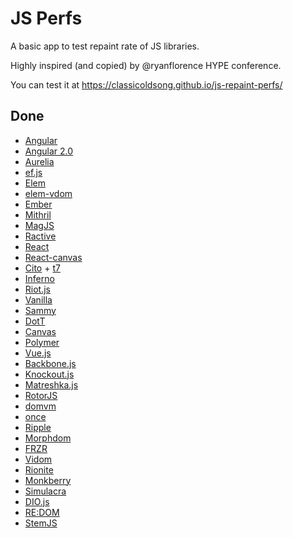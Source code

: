 # JS Perfs

A basic app to test repaint rate of JS libraries.

Highly inspired (and copied) by @ryanflorence HYPE conference.

You can test it at https://classicoldsong.github.io/js-repaint-perfs/

## Done

* [Angular](https://angularjs.org/)
* [Angular 2.0](https://angular.io/)
* [Aurelia](http://aurelia.io/)
* [ef.js](https://github.com/ClassicOldSong/ef.js)
* [Elem](https://github.com/mathieuancelin/Elem)
* [elem-vdom](https://github.com/mathieuancelin/elem-vdom)
* [Ember](http://emberjs.com/)
* [Mithril](http://mithril.js.org/)
* [MagJS](https://github.com/magnumjs/mag.js)
* [Ractive](http://www.ractivejs.org/)
* [React](https://facebook.github.io/react/)
* [React-canvas](#)
* [Cito](https://github.com/joelrich/citojs) + [t7](https://github.com/trueadm/t7)
* [Inferno](https://github.com/trueadm/inferno)
* [Riot.js](https://muut.com/riotjs/)
* [Vanilla](#)
* [Sammy](#)
* [DotT](#)
* [Canvas](#)
* [Polymer](https://www.polymer-project.org/)
* [Vue.js](http://vuejs.org/)
* [Backbone.js](http://backbonejs.org/)
* [Knockout.js](http://knockoutjs.com/)
* [Matreshka.js](http://matreshka.io/)
* [RotorJS](https://github.com/kuraga/rotorjs)
* [domvm](https://github.com/leeoniya/domvm)
* [once](https://github.com/utilise/utilise#--once)
* [Ripple](https://github.com/pemrouz/ripple)
* [Morphdom](https://github.com/patrick-steele-idem/morphdom)
* [FRZR](https://frzr.js.org)
* [Vidom](https://github.com/dfilatov/vidom)
* [Rionite](https://github.com/Riim/Rionite)
* [Monkberry](http://monkberry.js.org)
* [Simulacra](http://simulacra.js.org)
* [DIO.js](https://thysultan.com/dio)
* [RE:DOM](https://redom.js.org)
* [StemJS](https://stemjs.org)
